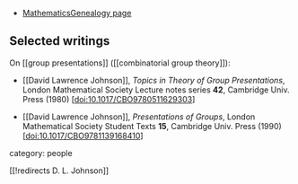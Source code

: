 
* [MathematicsGenealogy page](https://www.genealogy.math.ndsu.nodak.edu/id.php?id=85600)

## Selected writings

On [[group presentations]] ([[combinatorial group theory]]):


* [[David Lawrence Johnson]], *Topics in Theory of Group Presentations*, London Mathematical Society Lecture notes series **42**, Cambridge Univ. Press (1980) &lbrack;[doi:10.1017/CBO9780511629303](https://doi.org/10.1017/CBO9780511629303)&rbrack;

* [[David Lawrence Johnson]], *Presentations of Groups*, London Mathematical Society Student Texts **15**, Cambridge Univ. Press (1990) &lbrack;[doi:10.1017/CBO9781139168410](https://doi.org/10.1017/CBO9781139168410)&rbrack;


category: people

[[!redirects D. L. Johnson]]
